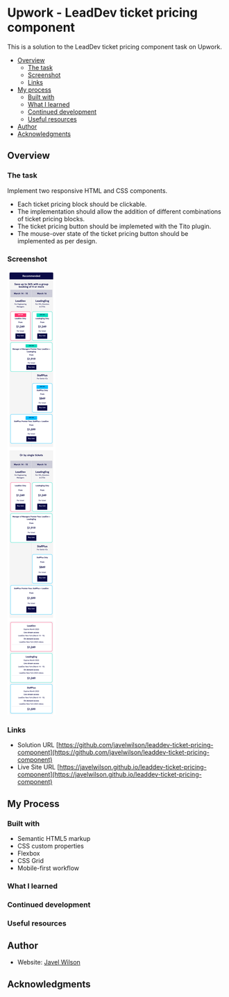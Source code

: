 # Upwork - LeadDev ticket pricing component

This is a solution to the LeadDev ticket pricing component task on Upwork.

- [Overview](#overview)
  - [The task](#the-task)
  - [Screenshot](#screenshot)
  - [Links](#links)
- [My process](#my-process)
  - [Built with](#built-with)
  - [What I learned](#what-i-learned)
  - [Continued development](#continued-development)
  - [Useful resources](#useful-resources)
- [Author](#author)
- [Acknowledgments](#acknowledgments)

## Overview

### The task

Implement two responsive HTML and CSS components.

- Each ticket pricing block should be clickable.
- The implementation should allow the addition of different combinations of ticket pricing blocks.
- The ticket pricing button should be implemeted with the Tito plugin.
- The mouse-over state of the ticket pricing button should be implemented as per design.

### Screenshot

![](screenshot.png)

### Links
- Solution URL [https://github.com/javelwilson/leaddev-ticket-pricing-component](https://github.com/javelwilson/leaddev-ticket-pricing-component)
- Live Site URL [https://javelwilson.github.io/leaddev-ticket-pricing-component](https://javelwilson.github.io/leaddev-ticket-pricing-component)

## My Process

### Built with
- Semantic HTML5 markup
- CSS custom properties
- Flexbox
- CSS Grid
- Mobile-first workflow

### What I learned

### Continued development

### Useful resources

## Author

- Website: [Javel Wilson](https://javelwilson.com)

## Acknowledgments

